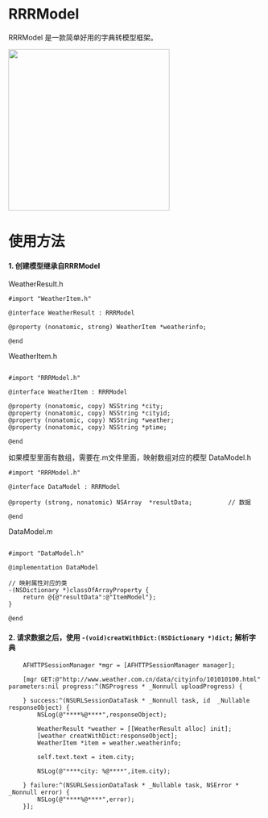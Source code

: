 # RRRModel
RRRModel 是一款简单好用的字典转模型框架。

<img src="https://user-images.githubusercontent.com/12697902/27414745-c4e94212-5735-11e7-989f-dfa786b0beac.png" width="320">

# 使用方法
#### 1. 创建模型继承自RRRModel

WeatherResult.h
```
#import "WeatherItem.h"

@interface WeatherResult : RRRModel

@property (nonatomic, strong) WeatherItem *weatherinfo;

@end

```
WeatherItem.h
```

#import "RRRModel.h"

@interface WeatherItem : RRRModel

@property (nonatomic, copy) NSString *city;
@property (nonatomic, copy) NSString *cityid;
@property (nonatomic, copy) NSString *weather;
@property (nonatomic, copy) NSString *ptime;

@end

```
如果模型里面有数组，需要在.m文件里面，映射数组对应的模型
DataModel.h
```
#import "RRRModel.h"

@interface DataModel : RRRModel

@property (strong, nonatomic) NSArray  *resultData;          // 数据

@end

```
DataModel.m
```

#import "DataModel.h"

@implementation DataModel

// 映射属性对应的类
-(NSDictionary *)classOfArrayProperty {
    return @{@"resultData":@"ItemModel"};
}

@end
```
#### 2. 请求数据之后，使用 `-(void)creatWithDict:(NSDictionary *)dict;` 解析字典

```
    AFHTTPSessionManager *mgr = [AFHTTPSessionManager manager];
    
    [mgr GET:@"http://www.weather.com.cn/data/cityinfo/101010100.html" parameters:nil progress:^(NSProgress * _Nonnull uploadProgress) {
        
    } success:^(NSURLSessionDataTask * _Nonnull task, id  _Nullable responseObject) {
        NSLog(@"****%@****",responseObject);
        
        WeatherResult *weather = [[WeatherResult alloc] init];
        [weather creatWithDict:responseObject];
        WeatherItem *item = weather.weatherinfo;
        
        self.text.text = item.city;
        
        NSLog(@"****city: %@****",item.city);
        
    } failure:^(NSURLSessionDataTask * _Nullable task, NSError * _Nonnull error) {
        NSLog(@"****%@****",error);
    }];
```

